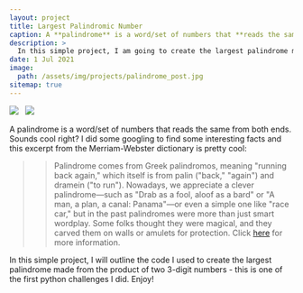 ```yaml
---
layout: project
title: Largest Palindromic Number
caption: A **palindrome** is a word/set of numbers that **reads the same from both ends**. Sounds cool right? I created a **web app** that will generate the **largest possible palindrome** from the product of two 3-digit numbers. 
description: >
  In this simple project, I am going to create the largest palindrome made from the product of two 3-digit numbers - this is one of the first python challenges I did. Enjoy! 
date: 1 Jul 2021
image: 
  path: /assets/img/projects/palindrome_post.jpg
sitemap: true
---
```


[![](https://img.shields.io/badge/Jupyter-Open_Notebook-blue?logo=Jupyter)](https://github.com/ibiene-ds/palindrome-function/blob/main/Palindrome%20Function.ipynb) &nbsp; [![](https://img.shields.io/badge/Streamlit-Open_Web_App-blue?logo=Streamlit)](https://ibiene-ds-finding-primes-primes-app-8a5ezt.streamlitapp.com/)


A palindrome is a word/set of numbers that reads the same from both ends. Sounds cool right? I did some googling to find some interesting facts and this excerpt from the Merriam-Webster dictionary is pretty cool:

> > Palindrome comes from Greek palindromos, meaning "running back again," which itself is from palin ("back," "again") and dramein ("to run"). Nowadays, we appreciate a  clever palindrome—such as "Drab as a fool, aloof as a bard" or "A man, a plan, a canal: Panama"—or even a simple one like "race car," but in the past palindromes were more than just smart wordplay. Some folks thought they were magical, and they carved them on walls or amulets for protection. Click [here](https://www.merriam-webster.com/dictionary/palindrome) for more information.

In this simple project, I will outline the code I used to create the largest palindrome made from the product of two 3-digit numbers - this is one of the first python challenges I did. Enjoy!


